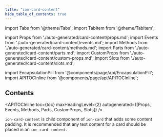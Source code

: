 ```yaml
---
title: "ion-card-content"
hide_table_of_contents: true
---
```

import Tabs from '@theme/Tabs';
import TabItem from '@theme/TabItem';

import Props from './auto-generated/card-content/props.md';
import Events from './auto-generated/card-content/events.md';
import Methods from './auto-generated/card-content/methods.md';
import Parts from './auto-generated/card-content/parts.md';
import CustomProps from './auto-generated/card-content/custom-props.md';
import Slots from './auto-generated/card-content/slots.md';



import EncapsulationPill from '@components/page/api/EncapsulationPill';
import APITOCInline from '@components/page/api/APITOCInline';



<h2 className="table-of-contents__title">Contents</h2>

<APITOCInline
  toc={toc}
  maxHeadingLevel={2}
  autogenerated={[Props, Events, Methods, Parts, CustomProps, Slots]}
/>



`ion-card-content` is child component of `ion-card` that adds some content padding.
It is recommended that any text content for a card should be placed in an `ion-card-content`.




<Props />
<Events />
<Methods />
<Parts />
<CustomProps />
<Slots />